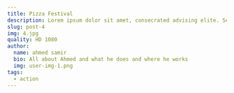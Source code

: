 ```yaml
---
title: Pizza Festival
description: Lorem ipsum dolor sit amet, consecrated advising elite. Sed incident, erat in malady aliquot, est erat faucets purus egret vivre null sem vitae deque.
slug: post-4
img: 4.jpg
quality: HD 1080
author:
  name: ahmed samir
  bio: All about Ahmed and what he does and where he works
  img: user-img-1.png
tags:
  - action
---
```


